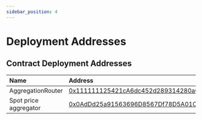 ```yaml
---
sidebar_position: 4
---
```


# Deployment Addresses

## Contract Deployment Addresses

| Name               | Address                                                                                                                               |
| :----------------- | :------------------------------------------------------------------------------------------------------------------------------------ |
| AggregationRouter               | [0x111111125421cA6dc452d289314280a0f8842A65](https://optimistic.etherscan.io/address/0x111111125421cA6dc452d289314280a0f8842A65#code) |
| Spot price aggregator               | [0x0AdDd25a91563696D8567Df78D5A01C9a991F9B8](https://optimistic.etherscan.io/address/0x0AdDd25a91563696D8567Df78D5A01C9a991F9B8#code) |

